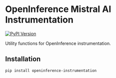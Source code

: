 # OpenInference Mistral AI Instrumentation
[![PyPI Version](https://img.shields.io/pypi/v/openinference-instrumentation-mistralai.svg)](https://pypi.python.org/pypi/openinference-instrumentation-mistralai) 

Utility functions for OpenInference instrumentation.

## Installation

```shell
pip install openinference-instrumentation
```
